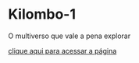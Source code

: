 # Kilombo-1
O multiverso que vale a pena explorar

[clique aqui para acessar a página](https://bellegustt.github.io/Kilombo-1/)


